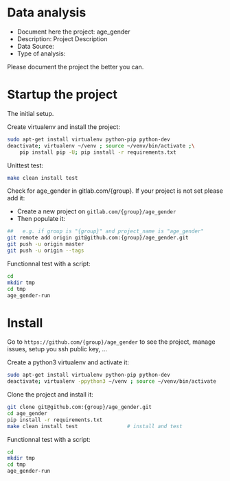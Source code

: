 # Data analysis
- Document here the project: age_gender
- Description: Project Description
- Data Source:
- Type of analysis:

Please document the project the better you can.

# Startup the project

The initial setup.

Create virtualenv and install the project:
```bash
sudo apt-get install virtualenv python-pip python-dev
deactivate; virtualenv ~/venv ; source ~/venv/bin/activate ;\
    pip install pip -U; pip install -r requirements.txt
```

Unittest test:
```bash
make clean install test
```

Check for age_gender in gitlab.com/{group}.
If your project is not set please add it:

- Create a new project on `gitlab.com/{group}/age_gender`
- Then populate it:

```bash
##   e.g. if group is "{group}" and project_name is "age_gender"
git remote add origin git@github.com:{group}/age_gender.git
git push -u origin master
git push -u origin --tags
```

Functionnal test with a script:

```bash
cd
mkdir tmp
cd tmp
age_gender-run
```

# Install

Go to `https://github.com/{group}/age_gender` to see the project, manage issues,
setup you ssh public key, ...

Create a python3 virtualenv and activate it:

```bash
sudo apt-get install virtualenv python-pip python-dev
deactivate; virtualenv -ppython3 ~/venv ; source ~/venv/bin/activate
```

Clone the project and install it:

```bash
git clone git@github.com:{group}/age_gender.git
cd age_gender
pip install -r requirements.txt
make clean install test                # install and test
```
Functionnal test with a script:

```bash
cd
mkdir tmp
cd tmp
age_gender-run
```
